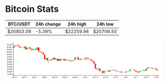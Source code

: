 # Bitcoin Stats

BTC/USDT|24h change|24h high|24h low|
|---|---|---|---|
|$20903.09|-5.39%|$22259.98|$20706.50|

<img src="./chart.svg">
